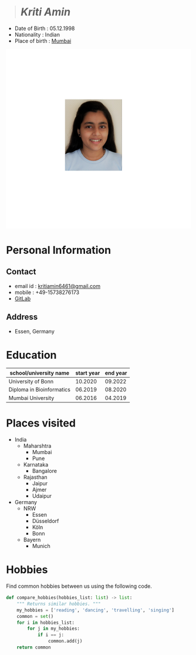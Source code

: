 > # __*Kriti Amin*__
- Date of Birth : 05.12.1998
- Nationality : Indian
- Place of birth : [Mumbai](https://en.wikipedia.org/wiki/Navi_Mumbai)

![](./images/ID_image.png)

# Personal Information

## Contact
- email id : kritiamin6461@gmail.com
- mobile : +49-15738276173
- [GitLab](https://gitlab.informatik.uni-bonn.de/amink0)

## Address
- Essen, Germany


# Education
school/university name | start year | end year
-----------------------|------------|---------
University of Bonn | 10.2020 | 09.2022
Diploma in Bioinformatics | 06.2019 | 08.2020
Mumbai University | 06.2016 | 04.2019


# Places visited

- India
  - Maharshtra
    - Mumbai
    - Pune  
  - Karnataka
    - Bangalore
  - Rajasthan
    - Jaipur
    - Ajmer
    - Udaipur
- Germany
  - NRW
    - Essen
    - Düsseldorf
    - Köln
    - Bonn 
  - Bayern
    - Munich


# Hobbies

Find common hobbies between us using the following code.

````python
def compare_hobbies(hobbies_list: list) -> list:
    """ Returns similar hobbies. """
    my_hobbies = ['reading', 'dancing', 'travelling', 'singing']
    common = set()
    for i in hobbies_list:
        for j in my_hobbies:
            if i == j:
                common.add(j)
    return common
````

